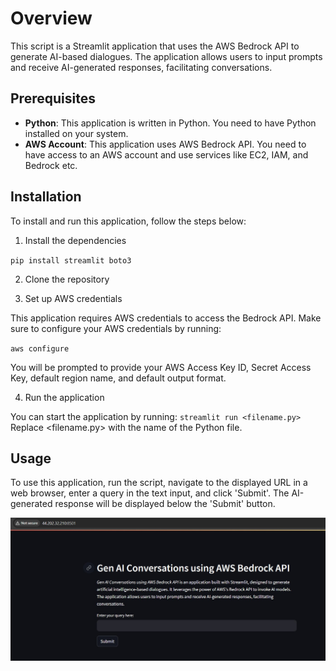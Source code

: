 # Overview
This script is a Streamlit application that uses the AWS Bedrock API to generate AI-based dialogues. The application allows users to input prompts and receive AI-generated responses, facilitating conversations.

## Prerequisites
- **Python**: This application is written in Python. You need to have Python installed on your system.
- **AWS Account**: This application uses AWS Bedrock API. You need to have access to an AWS account and use services like EC2, IAM, and Bedrock etc.


## Installation
To install and run this application, follow the steps below:

1. Install the dependencies

`pip install streamlit boto3`

2. Clone the repository

3. Set up AWS credentials

This application requires AWS credentials to access the Bedrock API. Make sure to configure your AWS credentials by running:

`aws configure`

You will be prompted to provide your AWS Access Key ID, Secret Access Key, default region name, and default output format.

4. Run the application

You can start the application by running:
`streamlit run <filename.py>`
Replace <filename.py> with the name of the Python file.

## Usage
To use this application, run the script, navigate to the displayed URL in a web browser, enter a query in the text input, and click 'Submit'. The AI-generated response will be displayed below the 'Submit' button.


![Gen AI Conversations using AWS Bedrock API](GenAIConversationsusingAWSBedrockAPI.jpg)


